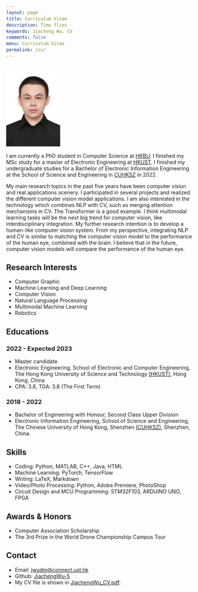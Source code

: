 ```yaml
---
layout: page
title: Curriculum Vitae
description: Time flies
keywords: Jiacheng Wu, CV
comments: false
menu: Curriculum Vitae
permalink: /cv/
---
```

<br>

<left>
    <img src="/images/JiachengWu/JiachengWu.jpg" alt="picture not found" style="zoom:20%;" />
    <br>
</left>

I am currently a PhD student in Computer Science at [HKBU](https://www.hkbu.edu.hk/). I finished my MSc study for a master of Electronic Engineering at [HKUST](https://hkust.edu.hk/). I finished my undergraduate studies for a Bachelor of Electronic Information Engineering at the School of Science and Engineering in [CUHKSZ](https://www.cuhk.edu.cn/en) in 2022.

My main research topics in the past five years have been computer vision and real applications scenery. I participated in several projects and realized the different computer vision model applications. I am also interested in the technology which combines NLP with CV, such as merging attention mechanisms in CV. The Transformer is a good example. I think multimodal learning tasks will be the next big trend for computer vision, like interdisciplinary integration. My further research intention is to develop a human-like computer vision system. From my perspective, integrating NLP and CV is similar to matching the computer vision model to the performance of the human eye, combined with the brain. I believe that in the future, computer vision models will compare the performance of the human eye.

## **Research Interests**

- Computer Graphic
- Machine Learning and Deep Learning
- Computer Vision
- Natural Language Processing
- Multimodal Machine Learning
- Robotics

## **Educations**

### 2022 - Expected 2023

- Master candidate
- Electronic Engineering, School of Electronic and Computer Engineering, The Hong Kong University of Science and Technology [(HKUST)](https://hkust.edu.hk/), Hong Kong, China
- CPA: 3.8, TGA: 3.8 (The First Term)

### 2018 - 2022

- Bachelor of Engineering with Honour, Second Class Upper Division
- Electronic Information Engineering, School of Science and Engineering, The Chinese University of Hong Kong, Shenzhen [(CUHKSZ)](https://www.cuhk.edu.cn/en), Shenzhen, China.

## Skills

- Coding: Python, MATLAB, C++, Java, HTML
- Machine Learning: PyTorch, TensorFlow
- Writing: LaTeX, Markdown
- Video/Photo Processing: Python, Adobe Premiere, PhotoShop
- Circuit Design and MCU Programming: STM32F103, ARDUINO UNO, FPGA


## **Awards & Honors**

- Computer Association Scholarship
- The 3rd Prize in the World Drone Championship Campus Tour

## **Contact**

- Email: jwudm@connect.ust.hk
- Github: [JiachengWu-5](https://github.com/JiachengWu-5)
- My CV file is shown in [JiachengWu_CV.pdf](/assets/personal_file/Jiacheng_WU_CV.pdf).

<!-- ## Social -->
<!-- - 知乎@[沙漏](https://zhihu.com/people/zou-you-50)
- [Google Scholar](https://scholar.google.com.hk/citations?hl=zh-CN&user=etqLTR8AAAAJ)
- [Research Gate](https://www.researchgate.net/profile/Chaobin-Zou) -->
<!-- - Github: [JiachengWu-5](https://github.com/JiachengWu-5) -->
